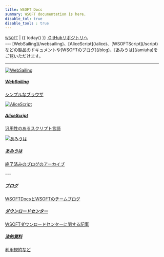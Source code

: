 ```yaml
---
title: WSOFT Docs
summary: WSOFT documentation is here.
disable_tol: true
disable_tools : true
---
```


<div class="d-flex justify-content-between">
      <div></div>
      <div>
        <div>
          <a href="https://wsoft.ws"><small>WSOFT</small></a>
          <span>|</span>
          <span>{{ today() }}</span>
          <a class="btn print-hide" href="https://github.com/WSOFT-Project/docs"><i class="bi bi-github"></i>&nbsp;GitHubリポジトリへ</a>
        </div>
      </div>
    </div>
---
[WebSailing](/websailing)、[AliceScript](/alice)、[WSOFTScript](/script)などの製品のドキュメントや[WSOFTのブログ](/blog)、[あみうは](/amiuha)をご覧いただけます。

---
<div class="row">
<div class="card col-sm-6 col-md-4 col-xl-3">
    <a href="websailing/" class="row g-0 text-reset text-decoration-none">
        <img src="https://wsoft.ws/products/WebSailing.svg" class="card-img-top" alt="WebSailing" loading="lazy">
            <div class="card-body">
                <h5 class="card-title">WebSailing</h5>
                <p class="card-text">
                シンプルなブラウザ
                </p>
            </div>
    </a>
</div>
<div class="card col-sm-6 col-md-4 col-xl-3">
    <a href="alice/" class="row g-0 text-reset text-decoration-none">
        <img src="https://wsoft.ws/products/AliceScript.svg" class="card-img-top" alt="AliceScript" loading="lazy">
            <div class="card-body">
                <h5 class="card-title">AliceScript</h5>
                <p class="card-text">
                汎用性のあるスクリプト言語
                </p>
            </div>
    </a>
</div>
<div class="card col-sm-6 col-md-4 col-xl-3">
    <a href="amiuha/" class="row g-0 text-reset text-decoration-none">
        <img src="https://wsoft.ws/products/Amiuha.png" class="card-img-top" alt="あみうは" loading="lazy">
            <div class="card-body">
                <h5 class="card-title">あみうは</h5>
                <p class="card-text">
                終了済みのブログのアーカイブ
                </p>
            </div>
    </a>
</div>
</div>
---
<div class="row">
<div class="card col-sm-6 col-md-4 col-xl-3">
    <a href="blog/" class="row g-0 text-reset text-decoration-none">
            <div class="card-body">
                <h5 class="card-title">ブログ</h5>
                <p class="card-text">
                WSOFTDocsとWSOFTのチームブログ
                </p>
            </div>
    </a>
</div>
<div class="card col-sm-6 col-md-4 col-xl-3">
    <a href="download/" class="row g-0 text-reset text-decoration-none">
            <div class="card-body">
                <h5 class="card-title">ダウンロードセンター</h5>
                <p class="card-text">
                WSOFTダウンロードセンターに関する記事
                </p>
            </div>
    </a>
</div>
<div class="card col-sm-6 col-md-4 col-xl-3">
    <a href="legal/" class="row g-0 text-reset text-decoration-none">
            <div class="card-body">
                <h5 class="card-title">法的資料</h5>
                <p class="card-text">
                利用規約など
                </p>
            </div>
    </a>
</div>
</div>
